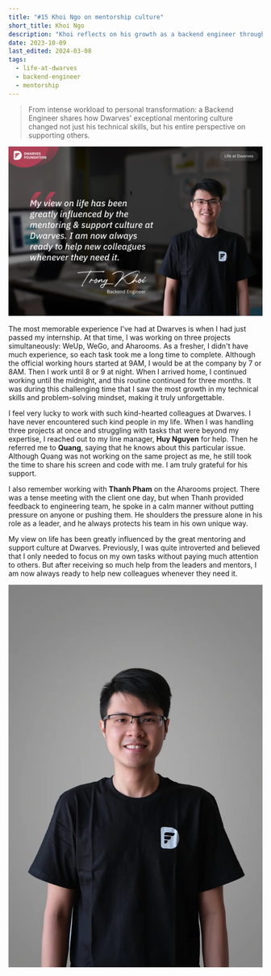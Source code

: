 ```yaml
---
title: "#15 Khoi Ngo on mentorship culture"
short_title: Khoi Ngo
description: "Khoi reflects on his growth as a backend engineer through challenging times and how Dwarves' supportive culture transformed his outlook on helping others"
date: 2023-10-09
last_edited: 2024-03-08
tags:
  - life-at-dwarves
  - backend-engineer
  - mentorship
---
```


> From intense workload to personal transformation: a Backend Engineer shares how Dwarves' exceptional mentoring culture changed not just his technical skills, but his entire perspective on supporting others.

![Ngo Trong Khoi - BE Engineer at Dwarves](assets/notion-image-1744012284169-0wfzp.webp)

The most memorable experience I've had at Dwarves is when I had just passed my internship. At that time, I was working on three projects simultaneously: WeUp, WeGo, and Aharooms. As a fresher, I didn't have much experience, so each task took me a long time to complete. Although the official working hours started at 9AM, I would be at the company by 7 or 8AM. Then I work until 8 or 9 at night. When I arrived home, I continued working until the midnight, and this routine continued for three months. It was during this challenging time that I saw the most growth in my technical skills and problem-solving mindset, making it truly unforgettable.

I feel very lucky to work with such kind-hearted colleagues at Dwarves. I have never encountered such kind people in my life. When I was handling three projects at once and struggling with tasks that were beyond my expertise, I reached out to my line manager, **Huy Nguyen** for help. Then he referred me to **Quang**, saying that he knows about this particular issue. Although Quang was not working on the same project as me, he still took the time to share his screen and code with me. I am truly grateful for his support.

I also remember working with **Thanh Pham** on the Aharooms project. There was a tense meeting with the client one day, but when Thanh provided feedback to engineering team, he spoke in a calm manner without putting pressure on anyone or pushing them. He shoulders the pressure alone in his role as a leader, and he always protects his team in his own unique way.

My view on life has been greatly influenced by the great mentoring and support culture at Dwarves. Previously, I was quite introverted and believed that I only needed to focus on my own tasks without paying much attention to others. But after receiving so much help from the leaders and mentors, I am now always ready to help new colleagues whenever they need it.

![Trong Khoi at work](assets/notion-image-1744012284595-6otkz.webp)
